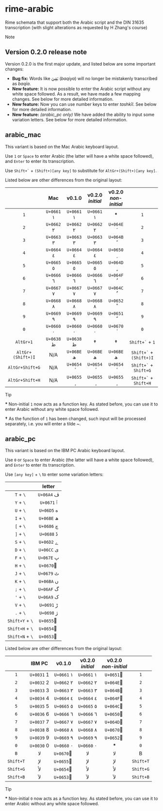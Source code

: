 # rime-arabic

Rime schemata that support both the Arabic script and the DIN 31635 transcription (with slight alterations as requested by H Zhang's course)

> [!note]
> ## Version 0.2.0 release note
> Version 0.2.0 is the first major update, and listed below are some important changes:
> - **Bug fix:** Words like بَقِيَ (*baqiya*) will no longer be mistakenly transcribed as *baqīa*.
> - **New feature:** It is now possible to enter the Arabic script without any white space followed. As a result, we have made a few mapping changes. See below for more detailed information.
> - **New feature:** Now you can use number keys to enter *tashkīl*. See below for more detailed information.
> - **New feature:** *(arabic_pc only)* We have added the ability to input some variation letters. See below for more detailed information.

## arabic_mac

This variant is based on the Mac Arabic keyboard layout.

Use `1` or `Space` to enter Arabic (the latter will have a white space followed), and `Enter` to enter its transcription.

Use `` Shift+` `` + `(Shift+)[any key]` to substitute for `AltGr+(Shift+)[any key]`.

Listed below are other differences from the original layout:

|                   |    Mac     |   v0.1.0   | v0.2.0</br>*initial* | v0.2.0</br>*non-initial* |                             |
| :---------------: | :--------: | :--------: | :------------------: | :----------------------: | :-------------------------: |
|        `1`        | `U+0661` ١ | `U+0661` ١ |      `U+0661` ١      |          **\***          |             `1`             |
|        `2`        | `U+0662` ٢ | `U+0662` ٢ |      `U+0662` ٢      |        `U+064E` َ        |             `2`             |
|        `3`        | `U+0663` ٣ | `U+0663` ٣ |      `U+0663` ٣      |        `U+064B` ً        |             `3`             |
|        `4`        | `U+0664` ٤ | `U+0664` ٤ |      `U+0664` ٤      |        `U+0650` ِ        |             `4`             |
|        `5`        | `U+0665` ٥ | `U+0665` ٥ |      `U+0665` ٥      |        `U+064D` ٍ        |             `5`             |
|        `6`        | `U+0666` ٦ | `U+0666` ٦ |      `U+0666` ٦      |        `U+064F` ُ        |             `6`             |
|        `7`        | `U+0667` ٧ | `U+0667` ٧ |      `U+0667` ٧      |        `U+064C` ٌ        |             `7`             |
|        `8`        | `U+0668` ٨ | `U+0668` ٨ |      `U+0668` ٨      |        `U+0652` ْ        |             `8`             |
|        `9`        | `U+0669` ٩ | `U+0669` ٩ |      `U+0669` ٩      |        `U+0651` ّ        |             `9`             |
|        `0`        | `U+0660` ٠ | `U+0660` ٠ |      `U+0660` ٠      |        `U+0670` ٰ        |             `0`             |
|     `AltGr+1`     | `U+0638` ظ | `U+0638` ظ |        **†**         |          **†**           |     `` Shift+` `` + `1`     |
| `AltGr+(Shift+)I` |    N/A     | `U+06BE` ھ |      `U+06BE` ھ      |        `U+06BE` ھ        | `` Shift+` `` + `(Shift+)I` |
|  `AltGr+Shift+G`  |    N/A     | `U+0654` ٔ |      `U+0654` ٔ      |        `U+0654` ٔ        |  `` Shift+` `` + `Shift+G`  |
|  `AltGr+Shift+H`  |    N/A     | `U+0655` ٕ |      `U+0655` ٕ      |        `U+0655` ٕ        |  `` Shift+` `` + `Shift+H`  |

> [!tip]
> **\*** Non-initial `1` now acts as a function key. As stated before, you can use it to enter Arabic without any white space followed.
> 
> **†** As the function of `1` has been changed, such input will be processed separately, i.e. you will enter a tilde *~*.

## arabic_pc

This variant is based on the IBM PC Arabic keyboard layout.

Use `0` or `Space` to enter Arabic (the latter will have a white space followed), and `Enter` to enter its transcription.

Use `[any key]` + `\` to enter some variation letters:

|                 |   letter   |
|:---------------:|:----------:|
|    `T` + `\`    | `U+06A4` ڤ |
|    `Y` + `\`    | `U+0671` ٱ |
|    `U` + `\`    | `U+06D5` ە |
|    `I` + `\`    | `U+06BE` ھ |
|    `[` + `\`    | `U+0686` چ |
|    `]` + `\`    | `U+0688` ڈ |
|    `S` + `\`    | `U+06D2` ے |
|    `D` + `\`    | `U+06CC` ی |
|    `F` + `\`    | `U+067E` پ |
|    `H` + `\`    | `U+0670` ٰ |
|    `J` + `\`    | `U+0679` ٹ |
|    `K` + `\`    | `U+06BA` ں |
|    `;` + `\`    | `U+06AF` گ |
|    `'` + `\`    | `U+06A9` ک |
|    `V` + `\`    | `U+0691` ڑ |
|    `.` + `\`    | `U+0698` ژ |
| `Shift+Y` + `\` | `U+0655` ٕ |
| `Shift+H` + `\` | `U+0654` ٔ |
| `Shift+N` + `\` | `U+0653` ٓ |

Listed below are other differences from the original layout:

|           |   IBM PC   |   v0.1.0   | v0.2.0</br>*initial* | v0.2.0</br>*non-initial* |           |
| :-------: | :--------: | :--------: | :------------------: | :----------------------: | :-------: |
|    `1`    | `U+0031` 1 | `U+0661` ١ |      `U+0661` ١      |        `U+0651` ّ        |    `1`    |
|    `2`    | `U+0032` 2 | `U+0662` ٢ |      `U+0662` ٢      |        `U+064E` َ        |    `2`    |
|    `3`    | `U+0033` 3 | `U+0663` ٣ |      `U+0663` ٣      |        `U+064B` ً        |    `3`    |
|    `4`    | `U+0034` 4 | `U+0664` ٤ |      `U+0664` ٤      |        `U+064F` ُ        |    `4`    |
|    `5`    | `U+0035` 5 | `U+0665` ٥ |      `U+0665` ٥      |        `U+064C` ٌ        |    `5`    |
|    `6`    | `U+0036` 6 | `U+0666` ٦ |      `U+0666` ٦      |        `U+0650` ِ        |    `6`    |
|    `7`    | `U+0037` 7 | `U+0667` ٧ |      `U+0667` ٧      |        `U+064D` ٍ        |    `7`    |
|    `8`    | `U+0038` 8 | `U+0668` ٨ |      `U+0668` ٨      |        `U+0670` ٰ        |    `8`    |
|    `9`    | `U+0039` 9 | `U+0669` ٩ |      `U+0669` ٩      |        `U+0652` ْ        |    `9`    |
|    `0`    | `U+0030` 0 | `U+0660` ٠ |      `U+0660` ٠      |          **\***          |    `0`    |
|    `B`    |     لا     | `U+0670` ٰ |          لا          |            لا            |     B     |
| `Shift+T` |     لإ     | `U+0655` ٕ |          لإ          |            لإ            | `Shift+T` |
| `Shift+G` |     لأ     | `U+0654` ٔ |          لأ          |            لأ            | `Shift+G` |
| `Shift+B` |     لآ     | `U+0653` ٓ |          لآ          |            لآ            | `Shift+B` |

> [!tip]
> **\*** Non-initial `0` now acts as a function key. As stated before, you can use it to enter Arabic without any white space followed.
